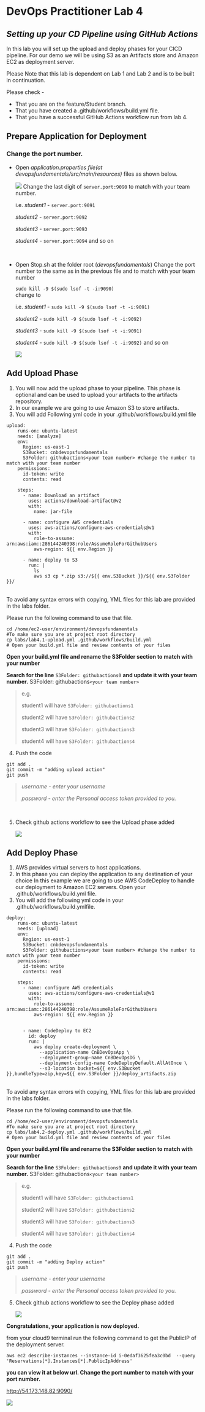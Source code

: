 # **DevOps Practitioner Lab 4**
 ## ***Setting up your CD Pipeline using GitHub Actions***
In this lab you will set up the upload and deploy phases for your CICD pipeline. For our demo we will be using S3 as an Artifacts store and Amazon EC2 as deployment server. 

Please Note that this lab is dependent on Lab 1 and Lab 2 and is to be built in continuation. 

Please check - 
* That you are on the feature/Student<your number> branch. 
* That you have created a .github/workflows/build.yml file.
* That you have a successful GitHub Actions workflow run from lab 4.

## **Prepare Application for Deployment**
### **Change the port number.** 
* Open *application.properties file(at devopsfundamentals/src/main/resources)* files as shown below.

    ![](static/lab4-1.png)
Change the last digit of ```server.port:9090``` to match with your team number. </P>
i.e. 
  *student1* -  `server.port:9091`</p>
  *student2* - `server.port:9092` </p>
  *student3* -  `server.port:9093`</p>
  *student4* - `server.port:9094` and so on

<br>

* Open Stop.sh at the folder root (*devopsfundamentals*)
Change the port number to the same as in the previous file and to match with your team number</p>
`sudo kill -9 $(sudo lsof -t -i:9090)`</br>
change to </p>
i.e. 
  *student1* -  `sudo kill -9 $(sudo lsof -t -i:9091)` </p>
  *student2* - `sudo kill -9 $(sudo lsof -t -i:9092)` </p>
  *student3* -  `sudo kill -9 $(sudo lsof -t -i:9091)` </p>
  *student4* - `sudo kill -9 $(sudo lsof -t -i:9092)` and so on

    ![](static/lab4-2.png)

## **Add Upload Phase**
1. You will now add the upload phase to your pipeline. This phase is optional and can be used to upload your artifacts to the artifacts repository. 
2. In our example we are going to use Amazon S3 to store artifacts. 
3. You will add Following yml code in your .github/workflows/build.yml file
```
upload:
    runs-on: ubuntu-latest
    needs: [analyze]
    env:
      Region: us-east-1
      S3Bucket: cnbdevopsfundamentals
      S3Folder: githubactions<your team number> #change the number to match with your team number
    permissions:
      id-token: write
      contents: read
      
    steps:
      - name: Download an artifact
        uses: actions/download-artifact@v2
        with:
          name: jar-file

      - name: configure AWS credentials
        uses: aws-actions/configure-aws-credentials@v1
        with:
          role-to-assume: arn:aws:iam::286144240398:role/AssumeRoleForGithubUsers
          aws-region: ${{ env.Region }}
          
      - name: deploy to S3
        run: |
          ls
          aws s3 cp *.zip s3://${{ env.S3Bucket }}/${{ env.S3Folder }}/
```

<br>
To avoid any syntax errors with copying, YML files for this lab are provided in the labs folder. </p> Please run the following command to use that file. </p>

```
cd /home/ec2-user/environment/devopsfundamentals
#To make sure you are at project root directory
cp labs/lab4.1-upload.yml .github/workflows/build.yml
# Open your build.yml file and review contents of your files
```

**Open your build.yml file and rename the S3Folder section to match with your number </p> Search for the line** `S3Folder: githubactions0` **and update it with your team number.**
S3Folder: githubactions`<your team number>`</p>

>e.g.</p>
>student1 will have  `S3Folder: githubactions1`</p>
>student2 will have  `S3Folder: githubactions2`</p>
>student3 will have  `S3Folder: githubactions3`</p>
>student4 will have  `S3Folder: githubactions4`</p>

4. Push the code
```
git add .
git commit -m "adding upload action"
git push 
```
>*username - enter your username* </p>
>*password - enter the Personal access token provided to you.*

<br>

5. Check github actions workflow to see the Upload phase added

    ![](static/lab4-3.png)


## **Add Deploy Phase**
1. AWS provides virtual servers to host applications.
2. In this phase you can deploy the application to any destination of your choice
 In this example we are going to use AWS CodeDeploy to handle our deployment to Amazon EC2 servers. Open your .github/workflows/build.yml file.
3. You will add the following yml code in your .github/workflows/build.ymlfile.


```
deploy:
    runs-on: ubuntu-latest
    needs: [upload]
    env:
      Region: us-east-1
      S3Bucket: cnbdevopsfundamentals
      S3Folder: githubactions<your team number> #change the number to match with your team number
    permissions:
      id-token: write
      contents: read
      
    steps:
      - name: configure AWS credentials
        uses: aws-actions/configure-aws-credentials@v1
        with:
          role-to-assume: arn:aws:iam::286144240398:role/AssumeRoleForGithubUsers
          aws-region: ${{ env.Region }}
          
          
      - name: CodeDeploy to EC2
        id: deploy
        run: |
          aws deploy create-deployment \
            --application-name CnBDevOpsApp \
            --deployment-group-name CnBDevOpsDG \
            --deployment-config-name CodeDeployDefault.AllAtOnce \
            --s3-location bucket=${{ env.S3Bucket }},bundleType=zip,key=${{ env.S3Folder }}/deploy_artifacts.zip
```

<br>
To avoid any syntax errors with copying, YML files for this lab are provided in the labs folder. </p> Please run the following command to use that file. </p>

```
cd /home/ec2-user/environment/devopsfundamentals
#To make sure you are at project root directory
cp labs/lab4.2-deploy.yml .github/workflows/build.yml
# Open your build.yml file and review contents of your files
```

**Open your build.yml file and rename the S3Folder section to match with your number </p> Search for the line** `S3Folder: githubactions0` **and update it with your team number.**
S3Folder: githubactions`<your team number>`</p>

>e.g.</p>
>student1 will have  `S3Folder: githubactions1`</p>
>student2 will have  `S3Folder: githubactions2`</p>
>student3 will have  `S3Folder: githubactions3`</p>
>student4 will have  `S3Folder: githubactions4`</p>

4. Push the code
```
git add .
git commit -m "adding Deploy action"
git push 
```
>*username - enter your username* </p>
>*password - enter the Personal access token provided to you.*

5. Check github actions workflow to see the Deploy phase added

   ![](static/lab4-4.png)

**Congratulations, your application is now deployed.**

from your cloud9 terminal run the following command to get the PublicIP of the deployment server.

`aws ec2 describe-instances --instance-id i-0edaf3625fea3c0bd  --query 'Reservations[*].Instances[*].PublicIpAddress'`

 **you can view it at below url. Change the port number to match with your port number.**

http://54.173.148.82:9090/

  ![](static/lab4-5.png)
